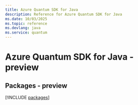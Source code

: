 ```yaml
---
title: Azure Quantum SDK for Java
description: Reference for Azure Quantum SDK for Java
ms.date: 10/03/2025
ms.topic: reference
ms.devlang: java
ms.service: quantum
---
```

# Azure Quantum SDK for Java - preview
## Packages - preview
[!INCLUDE [packages](quantum-index.md)]